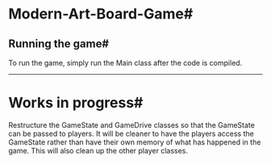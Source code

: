 # Modern-Art-Board-Game#
## Running the game#
To run the game, simply run the Main class after the code is compiled.

---

# Works in progress#

Restructure the GameState and GameDrive classes so that the GameState can be passed to players. It will be cleaner to have the players
access the GameState rather than have their own memory of what has happened in the game. This will also clean up the other player classes. 

